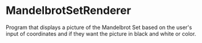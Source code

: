 # MandelbrotSetRenderer
Program that displays a picture of the Mandelbrot Set based on the user's input of coordinates and if they want the picture in black and white or color.
